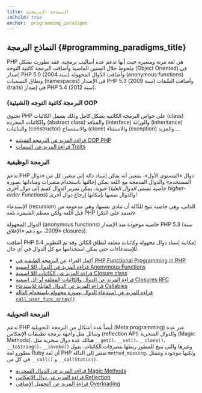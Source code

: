 ```yaml
---
title: النمذجة البرمجية
isChild: true
anchor:  programming_paradigms
---
```


## النماذج البرمجة {#programming_paradigms_title}

PHP هي لغة مرنة ومتغيرة حيث أنها تدعم عدة أساليب برمجية. فقد تطورت بشكل ملحوظ خلال السنين الماضية وأضافت البرمجة كائنية
التوجه (Object Oriented) في إصدار PHP 5.0 (سنة 2004) وأضافت الدَّوال المجهولة (anonymous functions)
ونطاق التسميات (namespaces) في الإصدار PHP 5.3   (سنة 2009) وأضافت السِّمَات (traits) في إصدار PHP 5.4 (سنة 2012).

### البرمجة كائنية التوجه (الشيئية) OOP

تحتوي PHP على خواص البرمجة الكائنية بشكل كامل وذلك يشمل الكائنات (class) والكائنات المجردة (abstract class) والمنافذ 
(interface) والوراثة (inheritance) والبنائيات (constructor) والاستنساخ (clone) والاستثناء (exception) والمزيد ...

* [قراءة المزيد عن البرمجة الشيئية OOP PHP][oop]
* [قراءة المزيد عن السمات Traits][traits]

### البرمجة الوظيفية

تدعم PHP دوال «المستوى الأول»، بمعنى أنه يمكن إسناد دالة إلى متغير. كل من «دوال المستخدم» والدوال المدمجة مع اللغة
يمكن إحالتها باستخدام متغيرات ومناداتها بصورة حيوية. يمكن تمرير الدوال كقيم إلى دوال أخرى (خاصية تسمى _الدوال العليا_ _higher-order Functions_) والدوال نفسها بإمكانها إرجاع دوال أخرى!

الإستدعاء (recursion) الذاتي، وهي خاصية تتيح للدَّالة أن تنادي نفسها، وهي مدعومة من قبل اللغة ولكن معظم الشيفرة بلغة PHP تعتمد على التكراv.

الدوال المجهولة (anonymous functions) خاصية موجودة منذ الإصدار PHP 5.3 (سنة 2009، مع دعم «الإغلاق» closures).

أضافت PHP 5.4 إمكانية إسناد دوال مجهولة وكائنات مغلقة لنطاق الكائن وقد تم التطوير للإستدعاءات حتى يمكن استخدامها
مع كل الدوال في أي حال.

* أكمل القراء عن [البرمجة الظيفية في PHP Functional Programming in PHP](pages/Functional-Programming.html)
* [قراءة المزيد عن الدوال اللا اسمية Anonymous Functions][anonymous-functions]
* [قراءة المزيد عن الكائنات اللا اسمية Closure class][closure-class]
* [قراءة المزيد عن الدوال والكائنات المغلقة أو الل اسمية Closures RFC][closures-rfc]
* [قراءة المزيد عن الدوال القابلة للإستدعاء Callables][callables]
* [قراءة المزيد عن استدعاء الدوال بصورة مجهولة باستخدام الدالة `call_user_func_array()`][call-user-func-array]

### البرمجة التحويلية

تدعم PHP أيضاً عدة أشكال من البرمجة التحويلية (Meta programming) عبر عدة وسائل مثل واجهة برمجة تطبيقات الإنعكاس (reflection API)
والدوال السحرية (Magic Methods). هنالك عدة دوال سحرية مثل `__get()`، `__set()`، `__clone()`، `__toString()`، `__invoke()`
وغيرها والتي تتيح للمطور ربطها بتصرفات الكائنات. يقول مطورو لغة Ruby أن لغة PHP تفتقر إلى الدالة `method_missing`، ولكنها موجودة
وتتمثل في كل من `__call()` و `__callStatic()`.

* [قراءة المزيد عن الدوال السحرية Magic Methods][magic-methods]
* [قراءة المزيد عن دوال الإنعكاس Reflection][reflection]
* [قراءة المزيد عن التحميل الإضافي Overloading][overloading]


[oop]: http://php.net/language.oop5
[traits]: http://php.net/language.oop5.traits
[anonymous-functions]: http://php.net/functions.anonymous
[closure-class]: http://php.net/class.closure
[closures-rfc]: https://wiki.php.net/rfc/closures
[callables]: http://php.net/language.types.callable
[call-user-func-array]: http://php.net/function.call-user-func-array
[magic-methods]: http://php.net/language.oop5.magic
[reflection]: http://php.net/intro.reflection
[overloading]: http://php.net/language.oop5.overloading


